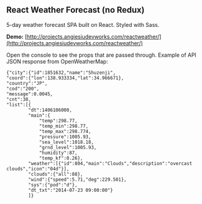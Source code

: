 ## React Weather Forecast (no Redux)

5-day weather forecast SPA built on React. Styled with Sass.

**Demo:** [http://projects.angiesiudevworks.com/reactweather/](http://projects.angiesiudevworks.com/reactweather/)

Open the console to see the props that are passed through. Example of API JSON response from OpenWeatherMap:
```
{"city":{"id":1851632,"name":"Shuzenji",
"coord":{"lon":138.933334,"lat":34.966671},
"country":"JP",
"cod":"200",
"message":0.0045,
"cnt":38,
"list":[{
        "dt":1406106000,
        "main":{
            "temp":298.77,
            "temp_min":298.77,
            "temp_max":298.774,
            "pressure":1005.93,
            "sea_level":1018.18,
            "grnd_level":1005.93,
            "humidity":87,
            "temp_kf":0.26},
        "weather":[{"id":804,"main":"Clouds","description":"overcast clouds","icon":"04d"}],
        "clouds":{"all":88},
        "wind":{"speed":5.71,"deg":229.501},
        "sys":{"pod":"d"},
        "dt_txt":"2014-07-23 09:00:00"}
        ]}
```
